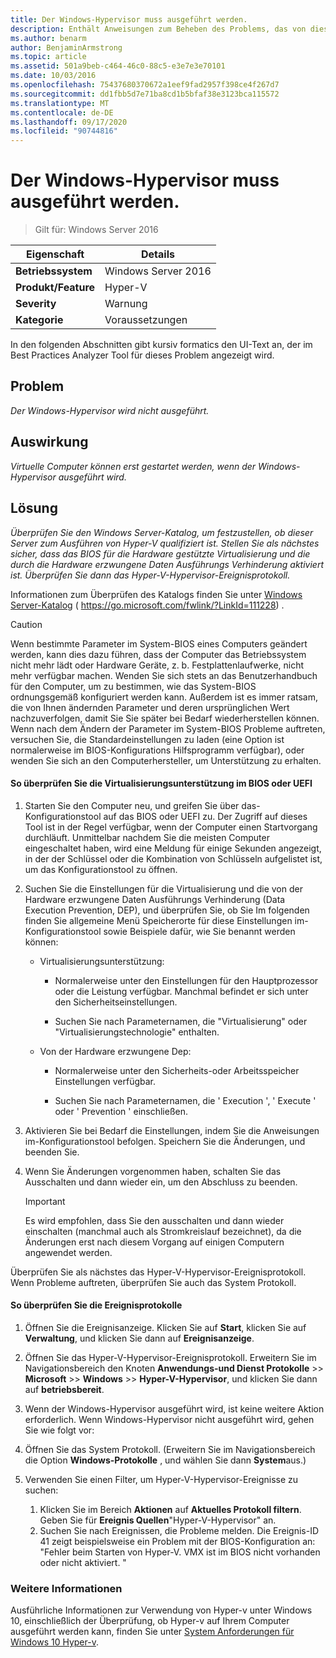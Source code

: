 ```yaml
---
title: Der Windows-Hypervisor muss ausgeführt werden.
description: Enthält Anweisungen zum Beheben des Problems, das von dieser Best Practices Analyzer Regel gemeldet wird.
ms.author: benarm
author: BenjaminArmstrong
ms.topic: article
ms.assetid: 501a9beb-c464-46c0-88c5-e3e7e3e70101
ms.date: 10/03/2016
ms.openlocfilehash: 75437680370672a1eef9fad2957f398ce4f267d7
ms.sourcegitcommit: dd1fbb5d7e71ba8cd1b5bfaf38e3123bca115572
ms.translationtype: MT
ms.contentlocale: de-DE
ms.lasthandoff: 09/17/2020
ms.locfileid: "90744816"
---
```

# <a name="windows-hypervisor-must-be-running"></a>Der Windows-Hypervisor muss ausgeführt werden.

>Gilt für: Windows Server 2016

|Eigenschaft|Details|
|-|-|
|**Betriebssystem**|Windows Server 2016|
|**Produkt/Feature**|Hyper-V|
|**Severity**|Warnung|
|**Kategorie**|Voraussetzungen|

In den folgenden Abschnitten gibt kursiv formatics den UI-Text an, der im Best Practices Analyzer Tool für dieses Problem angezeigt wird.

## <a name="issue"></a>Problem

*Der Windows-Hypervisor wird nicht ausgeführt.*

## <a name="impact"></a>Auswirkung

*Virtuelle Computer können erst gestartet werden, wenn der Windows-Hypervisor ausgeführt wird.*

## <a name="resolution"></a>Lösung

*Überprüfen Sie den Windows Server-Katalog, um festzustellen, ob dieser Server zum Ausführen von Hyper-V qualifiziert ist. Stellen Sie als nächstes sicher, dass das BIOS für die Hardware gestützte Virtualisierung und die durch die Hardware erzwungene Daten Ausführungs Verhinderung aktiviert ist. Überprüfen Sie dann das Hyper-V-Hypervisor-Ereignisprotokoll.*

Informationen zum Überprüfen des Katalogs finden Sie unter [Windows Server-Katalog](https://go.microsoft.com/fwlink/?LinkId=111228) ( https://go.microsoft.com/fwlink/?LinkId=111228) .

> [!CAUTION]
> Wenn bestimmte Parameter im System-BIOS eines Computers geändert werden, kann dies dazu führen, dass der Computer das Betriebssystem nicht mehr lädt oder Hardware Geräte, z. b. Festplattenlaufwerke, nicht mehr verfügbar machen. Wenden Sie sich stets an das Benutzerhandbuch für den Computer, um zu bestimmen, wie das System-BIOS ordnungsgemäß konfiguriert werden kann. Außerdem ist es immer ratsam, die von Ihnen ändernden Parameter und deren ursprünglichen Wert nachzuverfolgen, damit Sie Sie später bei Bedarf wiederherstellen können. Wenn nach dem Ändern der Parameter im System-BIOS Probleme auftreten, versuchen Sie, die Standardeinstellungen zu laden (eine Option ist normalerweise im BIOS-Konfigurations Hilfsprogramm verfügbar), oder wenden Sie sich an den Computerhersteller, um Unterstützung zu erhalten.

#### <a name="to-verify-virtualization-support-in-the-bios-or-uefi"></a>So überprüfen Sie die Virtualisierungsunterstützung im BIOS oder UEFI

1.  Starten Sie den Computer neu, und greifen Sie über das-Konfigurationstool auf das BIOS oder UEFI zu. Der Zugriff auf dieses Tool ist in der Regel verfügbar, wenn der Computer einen Startvorgang durchläuft. Unmittelbar nachdem Sie die meisten Computer eingeschaltet haben, wird eine Meldung für einige Sekunden angezeigt, in der der Schlüssel oder die Kombination von Schlüsseln aufgelistet ist, um das Konfigurationstool zu öffnen.

2.  Suchen Sie die Einstellungen für die Virtualisierung und die von der Hardware erzwungene Daten Ausführungs Verhinderung (Data Execution Prevention, DEP), und überprüfen Sie, ob Sie Im folgenden finden Sie allgemeine Menü Speicherorte für diese Einstellungen im-Konfigurationstool sowie Beispiele dafür, wie Sie benannt werden können:

    -   Virtualisierungsunterstützung:

        -   Normalerweise unter den Einstellungen für den Hauptprozessor oder die Leistung verfügbar. Manchmal befindet er sich unter den Sicherheitseinstellungen.

        -   Suchen Sie nach Parameternamen, die "Virtualisierung" oder "Virtualisierungstechnologie" enthalten.

    -   Von der Hardware erzwungene Dep:

        -   Normalerweise unter den Sicherheits-oder Arbeitsspeicher Einstellungen verfügbar.

        -   Suchen Sie nach Parameternamen, die ' Execution ', ' Execute ' oder ' Prevention ' einschließen.

3.  Aktivieren Sie bei Bedarf die Einstellungen, indem Sie die Anweisungen im-Konfigurationstool befolgen. Speichern Sie die Änderungen, und beenden Sie.

4.  Wenn Sie Änderungen vorgenommen haben, schalten Sie das Ausschalten und dann wieder ein, um den Abschluss zu beenden.

    > [!IMPORTANT]
    > Es wird empfohlen, dass Sie den ausschalten und dann wieder einschalten (manchmal auch als Stromkreislauf bezeichnet), da die Änderungen erst nach diesem Vorgang auf einigen Computern angewendet werden.

Überprüfen Sie als nächstes das Hyper-V-Hypervisor-Ereignisprotokoll. Wenn Probleme auftreten, überprüfen Sie auch das System Protokoll.

#### <a name="to-check-the-event-logs"></a>So überprüfen Sie die Ereignisprotokolle

1.  Öffnen Sie die Ereignisanzeige. Klicken Sie auf **Start**, klicken Sie auf **Verwaltung**, und klicken Sie dann auf **Ereignisanzeige**.

2.  Öffnen Sie das Hyper-V-Hypervisor-Ereignisprotokoll. Erweitern Sie im Navigationsbereich den Knoten **Anwendungs-und Dienst Protokolle**  >>  **Microsoft**  >>  **Windows**  >>  **Hyper-V-Hypervisor**, und klicken Sie dann auf **betriebsbereit**.

3.  Wenn der Windows-Hypervisor ausgeführt wird, ist keine weitere Aktion erforderlich. Wenn Windows-Hypervisor nicht ausgeführt wird, gehen Sie wie folgt vor:

4.  Öffnen Sie das System Protokoll. (Erweitern Sie im Navigationsbereich die Option **Windows-Protokolle** , und wählen Sie dann **System**aus.)

5.  Verwenden Sie einen Filter, um Hyper-V-Hypervisor-Ereignisse zu suchen:
    1. Klicken Sie im Bereich **Aktionen** auf **Aktuelles Protokoll filtern**. Geben Sie für **Ereignis Quellen**"Hyper-V-Hypervisor" an.
    2. Suchen Sie nach Ereignissen, die Probleme melden. Die Ereignis-ID 41 zeigt beispielsweise ein Problem mit der BIOS-Konfiguration an: "Fehler beim Starten von Hyper-V. VMX ist im BIOS nicht vorhanden oder nicht aktiviert. "

### <a name="see-also"></a>Weitere Informationen
Ausführliche Informationen zur Verwendung von Hyper-v unter Windows 10, einschließlich der Überprüfung, ob Hyper-v auf Ihrem Computer ausgeführt werden kann, finden Sie unter [System Anforderungen für Windows 10 Hyper-v](/virtualization/hyper-v-on-windows/reference/hyper-v-requirements).